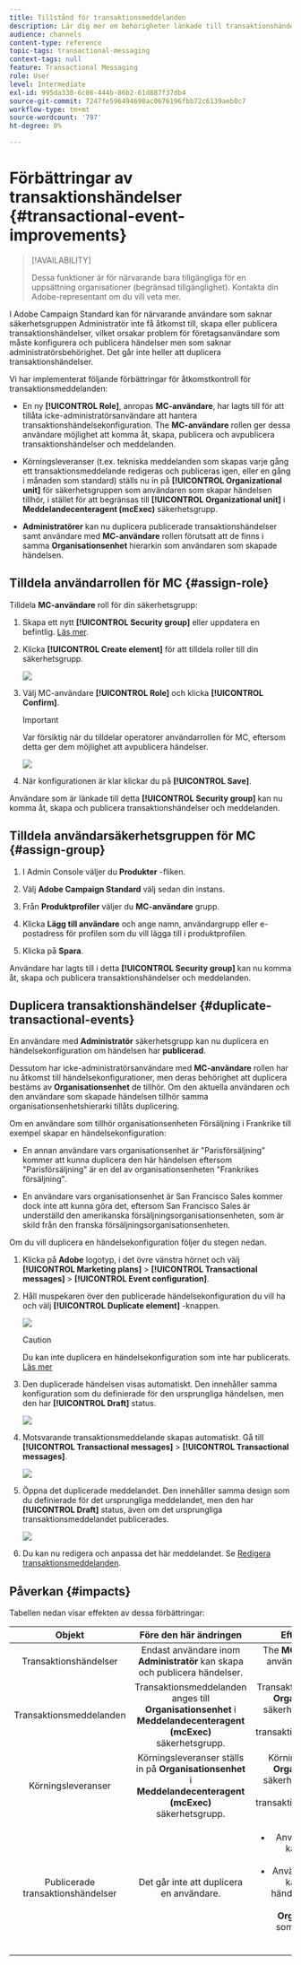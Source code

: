 ```yaml
---
title: Tillstånd för transaktionsmeddelanden
description: Lär dig mer om behörigheter länkade till transaktionshändelser.
audience: channels
content-type: reference
topic-tags: transactional-messaging
context-tags: null
feature: Transactional Messaging
role: User
level: Intermediate
exl-id: 995da330-6c86-444b-86b2-61d887f37db4
source-git-commit: 7247fe596494690ac0676196fbb72c6139aeb0c7
workflow-type: tm+mt
source-wordcount: '797'
ht-degree: 0%

---
```


# Förbättringar av transaktionshändelser {#transactional-event-improvements}

>[!AVAILABILITY]
>
>Dessa funktioner är för närvarande bara tillgängliga för en uppsättning organisationer (begränsad tillgänglighet). Kontakta din Adobe-representant om du vill veta mer.

I Adobe Campaign Standard kan för närvarande användare som saknar säkerhetsgruppen Administratör inte få åtkomst till, skapa eller publicera transaktionshändelser, vilket orsakar problem för företagsanvändare som måste konfigurera och publicera händelser men som saknar administratörsbehörighet. Det går inte heller att duplicera transaktionshändelser.

Vi har implementerat följande förbättringar för åtkomstkontroll för transaktionsmeddelanden:

* En ny **[!UICONTROL Role]**, anropas **MC-användare**, har lagts till för att tillåta icke-administratörsanvändare att hantera transaktionshändelsekonfiguration. The **MC-användare** rollen ger dessa användare möjlighet att komma åt, skapa, publicera och avpublicera transaktionshändelser och meddelanden.

* Körningsleveranser (t.ex. tekniska meddelanden som skapas varje gång ett transaktionsmeddelande redigeras och publiceras igen, eller en gång i månaden som standard) ställs nu in på **[!UICONTROL Organizational unit]** för säkerhetsgruppen som användaren som skapar händelsen tillhör, i stället för att begränsas till **[!UICONTROL Organizational unit]** i **Meddelandecenteragent (mcExec)** säkerhetsgrupp.

* **Administratörer** kan nu duplicera publicerade transaktionshändelser samt användare med **MC-användare** rollen förutsatt att de finns i samma **Organisationsenhet** hierarkin som användaren som skapade händelsen.

## Tilldela användarrollen för MC {#assign-role}

Tilldela **MC-användare** roll för din säkerhetsgrupp:

1. Skapa ett nytt **[!UICONTROL Security group]** eller uppdatera en befintlig. [Läs mer](../../administration/using/managing-groups-and-users.md).

1. Klicka **[!UICONTROL Create element]** för att tilldela roller till din säkerhetsgrupp.

   ![](assets/event_access_1.png)

1. Välj MC-användare **[!UICONTROL Role]** och klicka **[!UICONTROL Confirm]**.

   >[!IMPORTANT]
   >
   > Var försiktig när du tilldelar operatorer användarrollen för MC, eftersom detta ger dem möjlighet att avpublicera händelser.

   ![](assets/event_access_2.png)

1. När konfigurationen är klar klickar du på **[!UICONTROL Save]**.

Användare som är länkade till detta **[!UICONTROL Security group]** kan nu komma åt, skapa och publicera transaktionshändelser och meddelanden.

## Tilldela användarsäkerhetsgruppen för MC {#assign-group}

1. I Admin Console väljer du **Produkter** -fliken.

1. Välj **Adobe Campaign Standard** välj sedan din instans.

1. Från **Produktprofiler** väljer du **MC-användare** grupp.

1. Klicka **Lägg till användare** och ange namn, användargrupp eller e-postadress för profilen som du vill lägga till i produktprofilen.

1. Klicka på **Spara**.

Användare har lagts till i detta **[!UICONTROL Security group]** kan nu komma åt, skapa och publicera transaktionshändelser och meddelanden.

## Duplicera transaktionshändelser {#duplicate-transactional-events}

En användare med **Administratör** säkerhetsgrupp<!--([Functional administrators](../../administration/using/users-management.md#functional-administrators)?)--> kan nu duplicera en händelsekonfiguration om händelsen har **publicerad**.

Dessutom har icke-administratörsanvändare med **MC-användare** rollen har nu åtkomst till händelsekonfigurationer, men deras behörighet att duplicera bestäms av **Organisationsenhet** de tillhör. Om den aktuella användaren och den användare som skapade händelsen tillhör samma organisationsenhetshierarki tillåts duplicering.

Om en användare som tillhör organisationsenheten Försäljning i Frankrike till exempel skapar en händelsekonfiguration:

* En annan användare vars organisationsenhet är &quot;Parisförsäljning&quot; kommer att kunna duplicera den här händelsen eftersom &quot;Parisförsäljning&quot; är en del av organisationsenheten &quot;Frankrikes försäljning&quot;.

* En användare vars organisationsenhet är San Francisco Sales kommer dock inte att kunna göra det, eftersom San Francisco Sales är underställd den amerikanska försäljningsorganisationsenheten, som är skild från den franska försäljningsorganisationsenheten.

Om du vill duplicera en händelsekonfiguration följer du stegen nedan.

1. Klicka på **Adobe** logotyp, i det övre vänstra hörnet och välj **[!UICONTROL Marketing plans]** > **[!UICONTROL Transactional messages]** > **[!UICONTROL Event configuration]**.

1. Håll muspekaren över den publicerade händelsekonfiguration du vill ha och välj **[!UICONTROL Duplicate element]** -knappen.

   ![](assets/message-center_duplicate-button.png)

   >[!CAUTION]
   >
   >Du kan inte duplicera en händelsekonfiguration som inte har publicerats. [Läs mer](publishing-transactional-event.md)

1. Den duplicerade händelsen visas automatiskt. Den innehåller samma konfiguration som du definierade för den ursprungliga händelsen, men den har **[!UICONTROL Draft]** status.

   ![](assets/message-center_duplicated-draft-event.png)

1. Motsvarande transaktionsmeddelande skapas automatiskt. Gå till **[!UICONTROL Transactional messages]** > **[!UICONTROL Transactional messages]**.

   ![](assets/message-center_duplicated-message.png)

1. Öppna det duplicerade meddelandet. Den innehåller samma design som du definierade för det ursprungliga meddelandet, men den har **[!UICONTROL Draft]** status, även om det ursprungliga transaktionsmeddelandet publicerades.

   ![](assets/message-center_duplicated-draft-message.png)

1. Du kan nu redigera och anpassa det här meddelandet. Se [Redigera transaktionsmeddelanden](../../channels/using/editing-transactional-message.md).

## Påverkan {#impacts}

Tabellen nedan visar effekten av dessa förbättringar:

| Objekt | Före den här ändringen | Efter den här ändringen |
|:-: | :--: | :-:|
| Transaktionshändelser | Endast användare inom **Administratör** kan skapa och publicera händelser. | The **MC-användare** Med roll kan användare skapa och publicera händelser. |
| Transaktionsmeddelanden | Transaktionsmeddelanden anges till **Organisationsenhet** i **Meddelandecenteragent (mcExec)** säkerhetsgrupp. | Transaktionsmeddelanden anges till **Organisationsenhet** för den säkerhetsgrupp som användaren som skapar transaktionshändelsen/meddelandet tillhör. |
| Körningsleveranser | Körningsleveranser ställs in på **Organisationsenhet** i **Meddelandecenteragent (mcExec)** säkerhetsgrupp. | Körningsleveranser ställs in på **Organisationsenhet** för den säkerhetsgrupp som användaren som skapar transaktionshändelsen/meddelandet tillhör. |
| Publicerade transaktionshändelser | Det går inte att duplicera en användare. | <ul><li>Användare med **Administratör** kan duplicera publicerade händelser.</li> <li>Användare med **MC-användare** kan duplicera publicerade händelser under förutsättning att de finns i samma **Organisationsenhet** hierarkin som användaren som skapade händelsen.</li></ul> |


<!--Transactional Message Templates| Transactional Message templates are set to the Organizational unit **All**. | Transaction Message Template will be set to the **Organizational unit** of the security group to which the user creating the message template belongs.-->